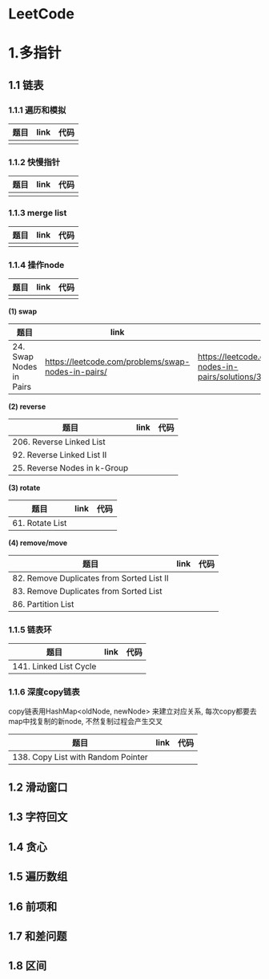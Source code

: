 # LeetCode

# 1.多指针

## 1.1 链表

### 1.1.1 遍历和模拟

| 题目 | link | 代码 |
| --- | --- | --- |
|  |  |  |

### 1.1.2 快慢指针

| 题目 | link | 代码 |
| --- | --- | --- |
|  |  |  |

### 1.1.3 merge list

| 题目 | link | 代码 |
| --- | --- | --- |
|  |  |  |

### 1.1.4 操作node

| 题目 | link | 代码 |
| --- | --- | --- |
|  |  |  |

**(1) swap**

| 题目 | link | 代码 |
| --- | --- | --- |
| 24. Swap Nodes in Pairs | https://leetcode.com/problems/swap-nodes-in-pairs/ | https://leetcode.com/problems/swap-nodes-in-pairs/solutions/3245119/swap/ |

**(2) reverse**

| 题目 | link | 代码 |
| --- | --- | --- |
| 206. Reverse Linked List |  |  |
| 92. Reverse Linked List II |  |  |
| 25. Reverse Nodes in k-Group |  |  |

**(3) rotate**

| 题目 | link | 代码 |
| --- | --- | --- |
| 61. Rotate List |  |  |

**(4) remove/move**   

| 题目 | link | 代码 |
| --- | --- | --- |
| 82. Remove Duplicates from Sorted List II |  |  |
| 83. Remove Duplicates from Sorted List |  |  |
| 86. Partition List |  |  |

### 1.1.5 链表环

| 题目 | link | 代码 |
| --- | --- | --- |
| 141. Linked List Cycle |  |  |

### 1.1.6 深度copy链表

copy链表用HashMap<oldNode, newNode> 来建立对应关系, 每次copy都要去map中找复制的新node, 不然复制过程会产生交叉

| 题目 | link | 代码 |
| --- | --- | --- |
| 138. Copy List with Random Pointer |  |  |

## 1.2 滑动窗口

## 1.3 字符回文

## 1.4 贪心

## 1.5 遍历数组

## 1.6 前项和

## 1.7 和差问题

## 1.8 区间